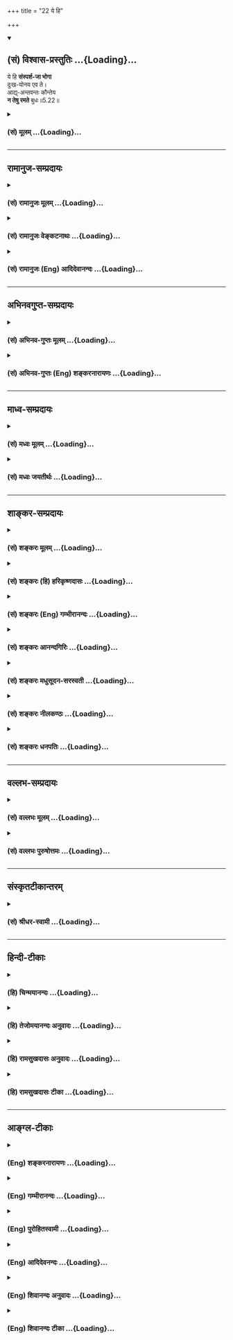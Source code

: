 +++
title = "22 ये हि"

+++
<div class="js_include" newlevelforh1="2" title="(सं) विश्वास-प्रस्तुतिः" unfilled url="/purANam_vaiShNavam/mahAbhAratam/06-bhIShma-parva/03-bhagavad-gItA-parva/saMskRtam/vishvAsa-prastutiH/05_karma-saMnyAsa-yogaH/22_ye_hi.md">
<details open><summary><h2>(सं) विश्वास-प्रस्तुतिः ...{Loading}...</h2></summary>

ये हि **संस्पर्श-जा भोगा**  
दुःख-योनय एव ते।  
आद्य्-अन्तवन्तः कौन्तेय  
**न तेषु रमते** बुधः॥5.22॥
</details>
</div>
<div class="js_include collapsed" newlevelforh1="3" title="(सं) मूलम्" unfilled url="/purANam_vaiShNavam/mahAbhAratam/06-bhIShma-parva/03-bhagavad-gItA-parva/saMskRtam/mUlam/05_karma-saMnyAsa-yogaH/22_ye_hi.md">
<details><summary><h3>(सं) मूलम् ...{Loading}...</h3></summary>

ये हि संस्पर्शजा भोगा दुःखयोनय एव ते।  
आद्यन्तवन्तः कौन्तेय न तेषु रमते बुधः।।5.22।।
</details>
</div>


_________________
## रामानुज-सम्प्रदायः
<div class="js_include collapsed" newlevelforh1="3" title="(सं) रामानुजः मूलम्" unfilled url="/purANam_vaiShNavam/mahAbhAratam/06-bhIShma-parva/03-bhagavad-gItA-parva/saMskRtam/rAmAnujaH/mUlam/05_karma-saMnyAsa-yogaH/22_ye_hi.md">
<details><summary><h3>(सं) रामानुजः मूलम् ...{Loading}...</h3></summary>

।।5.22।। विषयेन्द्रिय**स्पर्शजा ये भोगाः दुःखयोनयः ते** दुःखोदर्का
आद्यन्तवन्तः अल्पकालवर्तिनो हि उपलभ्यन्ते **न तेषु** तद्याथात्म्यविद्
**रमते।**

</details>
</div>
<div class="js_include collapsed" newlevelforh1="3" title="(सं) रामानुजः वेङ्कटनाथः" unfilled url="/purANam_vaiShNavam/mahAbhAratam/06-bhIShma-parva/03-bhagavad-gItA-parva/saMskRtam/rAmAnujaH/venkaTanAthaH/05_karma-saMnyAsa-yogaH/22_ye_hi.md">
<details><summary><h3>(सं) रामानुजः वेङ्कटनाथः ...{Loading}...</h3></summary>

  
  
।।5.22।। अनादिकालं बाह्यस्पर्शरसिकस्य तत्परित्यागः कथम्
इत्याकाङ्क्षायामार्जनरक्षणादिदोषदर्शनात्तत्रोपरमः शक्य इतिये हि
इत्यादिश्लोकेनोच्यत इत्यभिप्रायेणाहप्राकृतस्येति। संस्पर्शजाः
इत्यनेनाभिप्रेतमौपाधिकत्वं व्यञ्जयतिविषयेन्द्रियस्पर्शजा इति।
स्पर्शोऽत्र सम्बन्धमात्रम्। एतेन सुखस्वरूपस्य
क्षुद्रत्वमुक्तम्। दुःखयोनयः इत्यत्र तत्पुरुषविवक्षां दर्शयितुंदुःखोदर्का
इत्युक्तम्। संस्पर्शजत्वात्परलोकेऽपि दुःखयोनित्वं
स्वध्यवसानमित्येवकाराभिप्रायः। न खलु हिरण्यगर्भभोगादभ्यधिकः
प्राकृतभोगोऽस्ति सोऽपि स्वमानेन शतसंवत्सरपरिमिततया मानुषादिसम इति
दर्शयितुंअल्पकालवर्तिन इत्युक्तम्।
क्षणरुचिबुद्बुदादिष्विवावान्तरस्थितिकालवैषम्यम् आद्यन्तवत्त्वविशिष्टमिति
भावः। एवंसंस्पर्शजाः इत्यादिविशेषणत्रयेण
अल्पत्वदुःखमिश्रत्वान्तवत्त्वानि दर्शितानि। प्रत्यक्षसिद्धेषु दोषेषु
निपुणस्य किमुपदेशापेक्षयेति दर्शयितुंउपलभ्यन्त इत्युक्तम्। बुधशब्देनात्र
पञ्चविधोपरमोपयुक्तविवेकज्ञानवत्त्वं विवक्षितमिति
दर्शयितुंतद्याथात्म्यविदित्युक्तम्। न तेषु रमते किन्तु क्रमादुपरमत इति
भावः। सागरतरणराजसेवादिषु शरीरविनाशपर्यन्ता आर्जनदोषाः।
सहस्रप्राकारपरिवृतगर्भगृहे निवेशितस्यापि रक्ष्यवस्तुनो
राजदहनचोरमूषिकादयस्तन्निवारणक्लेशादयश्च रक्षणदोषाः। स्वर्गेऽपि पातभीतस्य
क्षयिष्णोर्नास्ति निर्वृतिः वि.पु.6।5।50 इत्यादयः क्षयदोषाः। न जातु कामः
कामानामुपभोगेन शाम्यति। हविषा कृष्णवर्त्मेव भूय एवाभिवर्धते
भाग.9।19।14म.भा.1।85।12वि.पु.4।10।22अलाभे मत्तकाशिन्या दृष्टा तिर्यक्षु
कामिता इत्यादिवदुत्तरोत्तररागप्रबन्धानर्थहेत्वयोग्यविषयप्रवृत्त्यादयो
भोगदोषाः। सर्वस्य चास्य प्रायशः परहिंसागर्भत्वात्तदधीना
ऐहिकामुष्मिकदुःखसन्ततयो हिंसादोषाः। पञ्चविधाश्चैते दोषाः
प्रत्यक्षादिसिद्धा इति तद्भावनावतां प्राकृतस्यानादिकालशीलितस्यापि
सुत्यजत्वं सिद्धमिति भावः। उक्तं च तुष्टिप्रकरणे साङ्ख्यैरपिबाह्या
विषयोपरमात्पञ्च सां.का.50 इति।  
  

</details>
</div>
<div class="js_include collapsed" newlevelforh1="3" title="(सं) रामानुजः (Eng) आदिदेवानन्दः" unfilled url="/purANam_vaiShNavam/mahAbhAratam/06-bhIShma-parva/03-bhagavad-gItA-parva/saMskRtam/rAmAnujaH/english/AdidevAnandaH/05_karma-saMnyAsa-yogaH/22_ye_hi.md">
<details><summary><h3>(सं) रामानुजः (Eng) आदिदेवानन्दः ...{Loading}...</h3></summary>

5.22 Those pleasures which result from the contact of sense objects with the senses, are the wombs of pain, i.e., have pain as their ultimate fruit 'They have a beginning and an end,' i.e., they are seen to remain only for a brief period and the reaction that follows their cessation is painful. He who knows what they themselves are, i.e., know themselves as Atman, will not find pleasure in them.

</details>
</div>


_________________
## अभिनवगुप्त-सम्प्रदायः
<div class="js_include collapsed" newlevelforh1="3" title="(सं) अभिनव-गुप्तः मूलम्" unfilled url="/purANam_vaiShNavam/mahAbhAratam/06-bhIShma-parva/03-bhagavad-gItA-parva/saMskRtam/abhinava-guptaH/mUlam/05_karma-saMnyAsa-yogaH/22_ye_hi.md">
<details><summary><h3>(सं) अभिनव-गुप्तः मूलम् ...{Loading}...</h3></summary>

।।5.22।। ये हीति। स ह्येवं भावयति बाह्यविषयजा भोगाः +++(N बाह्यविषयभोगाः)+++
सर्वे दुःखकारणरूपाः तथाविधा अपि अनित्याः।

</details>
</div>
<div class="js_include collapsed" newlevelforh1="3" title="(सं) अभिनव-गुप्तः (Eng) शङ्करनारायणः" unfilled url="/purANam_vaiShNavam/mahAbhAratam/06-bhIShma-parva/03-bhagavad-gItA-parva/saMskRtam/abhinava-guptaH/english/shankaranArAyaNaH/05_karma-saMnyAsa-yogaH/22_ye_hi.md">
<details><summary><h3>(सं) अभिनव-गुप्तः (Eng) शङ्करनारायणः ...{Loading}...</h3></summary>

5.22 Ye hi etc. He considers indeed as follows : 'All enjoyments born of
the external objects are in the form of causes of misery; and even
otherwise , they are impermanent'.

</details>
</div>


_________________
## माध्व-सम्प्रदायः
<div class="js_include collapsed" newlevelforh1="3" title="(सं) मध्वः मूलम्" unfilled url="/purANam_vaiShNavam/mahAbhAratam/06-bhIShma-parva/03-bhagavad-gItA-parva/saMskRtam/madhvaH/mUlam/05_karma-saMnyAsa-yogaH/22_ye_hi.md">
<details><summary><h3>(सं) मध्वः मूलम् ...{Loading}...</h3></summary>

।।5.22।। सन्न्यासार्थं कामभोगं निन्दयति येहीति।

</details>
</div>
<div class="js_include collapsed" newlevelforh1="3" title="(सं) मध्वः जयतीर्थः" unfilled url="/purANam_vaiShNavam/mahAbhAratam/06-bhIShma-parva/03-bhagavad-gItA-parva/saMskRtam/madhvaH/jayatIrthaH/05_karma-saMnyAsa-yogaH/22_ye_hi.md">
<details><summary><h3>(सं) मध्वः जयतीर्थः ...{Loading}...</h3></summary>

।।5.22।। ननूत्तरश्लोके सन्न्यासादित्रितयान्तर्गतं न किञ्चिदुच्यत इत्यत आह
**सन्न्यासार्थ**मिति। निन्दयतीति स्वार्थे णिच्। सन्न्यासार्थिनेति वा।

</details>
</div>


_________________
## शाङ्कर-सम्प्रदायः
<div class="js_include collapsed" newlevelforh1="3" title="(सं) शङ्करः मूलम्" unfilled url="/purANam_vaiShNavam/mahAbhAratam/06-bhIShma-parva/03-bhagavad-gItA-parva/saMskRtam/shankaraH/mUlam/05_karma-saMnyAsa-yogaH/22_ye_hi.md">
<details><summary><h3>(सं) शङ्करः मूलम् ...{Loading}...</h3></summary>

।।5.22।। **ये हि** यस्मात् **संस्पर्शजाः** विषयेन्द्रियसंस्पर्शेभ्यो
जाताः **भोगा** भुक्तयः **दुःखयोनय एव ते** अविद्याकृतत्वात्। दृश्यन्ते हि
आध्यात्मिकादीनि दुःखानि तन्निमित्तान्येव। यथा इहलोके तथा परलोकेऽपि इति
गम्यते एवशब्दात्। न संसारे सुखस्य गन्धमात्रमपि अस्ति इति बुद्ध्वा
विषयमृगतृष्णिकाया इन्द्रियाणि निवर्तयेत्। न केवलं दुःखयोनय एव
**आद्यन्तवन्तश्च** आदिः विषयेन्द्रियसंयोगो भोगानाम् अन्तश्च तद्वियोग एव
अतः आद्यन्तवन्तः अनित्याः मध्यक्षणभावित्वात् इत्यर्थः। **कौन्तेय न
तेषु** भोगेषु **रमते बुधः** विवेकी अवगतपरमार्थतत्त्वः अत्यन्तमूढानामेव
हि विषयेषु रतिः दृश्यते यथा पशुप्रभृतीनाम्।। अयं च श्रेयोमार्गप्रतिपक्षी
कष्टतमो दोषः सर्वानर्थप्राप्तिहेतुः दुर्निवारश्च इति तत्परिहारे
यत्नाधिक्यं कर्तव्यम् इत्याह भगवान्

</details>
</div>
<div class="js_include collapsed" newlevelforh1="3" title="(सं) शङ्करः (हि) हरिकृष्णदासः" unfilled url="/purANam_vaiShNavam/mahAbhAratam/06-bhIShma-parva/03-bhagavad-gItA-parva/saMskRtam/shankaraH/hindI/harikRShNadAsaH/05_karma-saMnyAsa-yogaH/22_ye_hi.md">
<details><summary><h3>(सं) शङ्करः (हि) हरिकृष्णदासः ...{Loading}...</h3></summary>

।।5.22।। इसलिये भी ( इन्द्रियोंको विषयोंसे ) हटा लेना चाहिये क्योंकि विषय
और इन्द्रियोंके सम्बन्धसे उत्पन्न जो भोग हैं वे सब अविद्याजन्य होनेसे
केवल दुःखके ही कारण हैं क्योंकि आध्यात्मिक आदि ( तीनों प्रकारके ) दुःख
उनके ही निमित्तसे होते हुए देखे जाते हैं। एव शब्दसे यह भी प्रकट होता है
कि ये जैसे इस लोकमें दुःखप्रद हैं वैसे ही परलोकमें भी दुःखद हैं।
संसारमें सुखकी गन्धमात्र भी नहीं है यह समझकर विषयरूप मृगतृष्णिकासे
इन्द्रियोंको हटा लेना चाहिये। ये विषयभोग केवल दुःखके कारण हैं इतना ही
नहीं किंतु ये आदिअन्तवाले भी हैं विषय और इन्द्रियोंका संयोग होना भोगोंका
आदि है और वियोग होना ही अन्त है। इसलिये जो आदिअन्तवाले हैं वे केवल बीचके
क्षणमें ही प्रतीतिवाले होनेसे अनित्य हैं। हे कौन्तेय परमार्थतत्त्वको
जाननेवाला विवेकशील बुद्धिमान् पुरुष उन भोगोंमें नहीं रमा करता। क्योंकि
केवल अत्यन्त मूढ़ पुरुषोंकी ही पशु आदिकी भाँति विषयोंमें प्रीति देखी
जाती है। कल्याणके मार्गका प्रतिपक्षी यह ( कामक्रोधका वेगरूप ) दोष ब़ड़ा
दुःखदायक है सब अनर्थोंकी प्राप्तिका कारण है और निवारण करनेमें अति कठिन
भी है। इसलिये भगवान् कहते हैं कि इसको नष्ट करनेके लिये खूब प्रयत्न करना
चाहिये।

</details>
</div>
<div class="js_include collapsed" newlevelforh1="3" title="(सं) शङ्करः (Eng) गम्भीरानन्दः" unfilled url="/purANam_vaiShNavam/mahAbhAratam/06-bhIShma-parva/03-bhagavad-gItA-parva/saMskRtam/shankaraH/english/gambhIrAnandaH/05_karma-saMnyAsa-yogaH/22_ye_hi.md">
<details><summary><h3>(सं) शङ्करः (Eng) गम्भीरानन्दः ...{Loading}...</h3></summary>

5.22 Hi, since; bhogah, enjoyments; ye samsparsajah, that result from
contact with objects, that arise from contact between the objects and
the organs; are eva, verily; duhkha-yonayah, sources of sorrow, because
they are creations of ignorance. It is certainly a matter of experience
that physical and other sorrows are created by that itself. By the use
of the word eva (verily), it is understood that, as it happens here in
this world, so does it even in the other world. Realizing that there is
not the least trace of happiness in the world, one should withdraw the
organs from the objects which are comparable to a mirage. Not only are
they sources of sorrow, they also adi-antavantah, have a beginning and
an end. Adi (beginning) of enjoyments consists in the contact between
objects and senses, and their end (anta), indeed, is the loss of that
contact. Hence, they have a beginning and an end, they are impermanent,
being present in the intervening moment. This is the meaning.
(Therefore) O son of Kunti, budhah, the wise one, the discriminating
person who has realized the Reality which is the supreme Goal; na
ramate, does not delight; tesu, in them, in enjoyments. For delight in
objects is seen only in very foolish beings, as for instance in animals
etc. This extremely painful evil, which is opposed to the path of Bliss
and is the source of getting all miseries, is difficult to resist.
Therefore one must make the utmost effort to avoid it. Hence the Lord
says:;

</details>
</div>
<div class="js_include collapsed" newlevelforh1="3" title="(सं) शङ्करः आनन्दगिरिः" unfilled url="/purANam_vaiShNavam/mahAbhAratam/06-bhIShma-parva/03-bhagavad-gItA-parva/saMskRtam/shankaraH/AnandagiriH/05_karma-saMnyAsa-yogaH/22_ye_hi.md">
<details><summary><h3>(सं) शङ्करः आनन्दगिरिः ...{Loading}...</h3></summary>

।।5.22।। तत्रैव हेत्वन्तरपरत्वेनोत्तरश्लोकमुदाहरति **इतश्चेति।**
विषयेभ्यः सकाशादिन्द्रियाणीति शेषः। वैराग्यार्थमेव वैषयिकाणि सुखानि
दूषयति **ये हीति।** ननु विषयेन्द्रियसंप्रयोगसंप्रसूतेषु भोगेषु
जन्तूनामभिरुचिदर्शनात्कुतस्तेषां दुःखयोनित्वमित्याशङ्क्याविवेकिनां
तेष्वासङ्गेऽपि न विवेकिनामित्याह **आद्यन्तवन्त इति।**
यस्मादाधिव्याधिजरामरणादिसहितेभ्यः समागमनादिक्लेशरूपभागिभ्यश्च
विषयेन्द्रियसंबन्धेभ्यो भोगाः सुखलवानुभवा जायन्ते तस्मात्ते दुःखहेतवो
भवन्तीति योजना। अविद्याकार्यत्वाद्दुःखानां कुतो भोगजन्यत्वमित्याशङ्क्य
भोगानामविद्याप्रयुक्तत्वात्तन्निबन्धनत्वं दुःखानां युक्तमित्यभिप्रेत्याह
**अविद्येति।** भोगानां दुःखयोनित्वे मानवमनुभवमुपन्यस्यति **दृश्यन्ते
हीति।** ऐहिकानां भोगानां दुःखनिमित्तत्वेऽपि नामुष्मिकाणां
तथात्वमनुभवाभावादित्याशङ्क्यावधारणसामर्थ्यसिद्धमर्थमाह **यथेति।**
पूर्वार्धस्याक्षरार्थमुक्त्वा तात्पर्यार्थमाह **नेत्यादिना।** इतश्च
विषयेभ्यः सकाशादिन्द्रियाणि निवर्तयितव्यानीत्याह **न केवलमिति।**
आद्यन्तवत्त्वे मध्यक्षणवर्तित्वेन क्षणभङ्गुरत्वादुपेक्षणीयत्वं भोगानां
सिध्यति। अस्ति हि तेषां क्षणभङ्गुरत्वं
क्षणिकविषयाकारमनोवृत्तिव्यङ्ग्यत्वादिति मन्वानः सन्नाह **अत इति।**
बुद्धिपूर्वकारिणां विवेकवतां भोगेषूपेक्षोपलब्धेश्च तेषामाभासत्वं
प्रतिभातीत्याह **न तेष्विति।** प्रतीकोपादानमाद्यमिदं पुनर्व्याख्यानमिति
न पुनरुक्तिः। ननु केषांचिद्भोगेष्वभिरुचिरुपलभ्यते तत्राह **अत्यन्तेति।**

</details>
</div>
<div class="js_include collapsed" newlevelforh1="3" title="(सं) शङ्करः मधुसूदन-सरस्वती" unfilled url="/purANam_vaiShNavam/mahAbhAratam/06-bhIShma-parva/03-bhagavad-gItA-parva/saMskRtam/shankaraH/madhusUdana-sarasvatI/05_karma-saMnyAsa-yogaH/22_ye_hi.md">
<details><summary><h3>(सं) शङ्करः मधुसूदन-सरस्वती ...{Loading}...</h3></summary>

।।5.22।। ननु बाह्यविषयप्रीतिनिवृत्तावात्मन्यक्षयसुखानुभवस्तस्मिंश्च सति
तत्प्रसादादेव बाह्यविषयप्रीतिनिवृत्तिरितीतरेतराश्रयवशान्नैकमपि
सिध्येदित्याशङ्क्य विषयदोषदर्शनाभ्यासेनैव तत्प्रीतिनिवृत्तिर्भवतीति
परिहारमाह हि यस्मात् ये संस्पर्शजा विषयेन्द्रियसंबन्धजा भोगाः
क्षुद्रसुखलवानुभवाः इह वा परत्र वा रागद्वेषादिव्याप्तत्वेनदुःखयोनय एव ते
ते सर्वेऽपि ब्रह्मलोकपर्यन्तं दुःखहेतव एव। तदुक्तं विष्णुपुराणेयावन्तः
कुरुते जन्तुः संबन्धान्मनसः प्रियान्। तावन्तोऽस्य निखन्यन्ते हृदये
शोकशङ्कवः।। इति। एतादृशा अपि न स्थिराः किंतु आद्यन्तवन्तः
आदिर्विषयेन्द्रियसंयोगोऽन्तश्च तद्वियोग एव तौ विद्येते येषां ते।
पूर्वापरयोरसत्त्वान्मध्ये स्वप्नवदाविर्भूताः क्षणिका मिथ्याभूताः।
तदुक्तं गौडपादाचार्यैःआदावन्ते च यन्नास्ति वर्तमानेऽपि तत्तथा इति।
यस्मादेवं तस्मात्तेषु बुधो विवेकी न रमते प्रतिकूलवेदनीयत्वान्न
प्रीतिमनुभवति। तदुक्तं भगवता
पतञ्जलिनापरिणामतापसंस्कारदुःखैर्गुणवृत्तिविरोधाच्च दुःखमेव सर्वं
विवेकिनःइति। सर्वमपि विषयसुखं दृढमानुश्रविकं च दुःखमेव
प्रतिकूलवेदनीयत्वात्। विवेकिनः परिज्ञातेक्लेशादिस्वरूपस्य न त्वविवेकिनः।
अक्षिपात्रकल्पो हि विद्वानत्यल्पदुःखलेशेनाप्युद्विजते
यथोर्णातन्तुरतिसुकुमारोऽप्यक्षिपात्रे न्यस्तः स्पर्शेन दुःखयति
नेतरेष्वङ्गेषु तद्वद्विवेकिन एव मधुविषसंपृक्तान्नभोजनवत्सर्वमपि भोगसाधनं
कालत्रयेऽपि क्लेशानुविद्धत्वाद्दुःखं विवेकिनः न मूढस्य
बहुविधदुःखसहिष्णोरित्यर्थः। तत्र परिणामतापसंस्कारदुःखैरिति
भूतवर्तमानभविष्यत्कालेऽपि दुःखानुविद्धत्वादौपाधिकं दुःखत्वं
विषयसुखस्योक्तम्। गुणवृत्तिविरोधाच्चेत्यनेन स्वरूपतोऽपि दुःखत्वं तत्र
परिणामश्च तापश्च संस्कारश्च त एव दुःखानि तैरित्यर्थः। इत्यंभूतलक्षणे
तृतीया। तथाहि रागानुविद्ध एव सर्वोऽपि सुखानुभवः। नहि तत्र न रज्यति तेन
सुखी चेति संभवति। राग एव च पूर्वमुद्भूतः सन्विषयप्राप्त्या सुखरूपेण
परिणमते। तस्य च प्रतिक्षणं वर्धमानत्वेन
स्वविषयाप्राप्तिनिबन्धनदुःखस्यापरिहार्यत्वाद्दुःखरुपतैव। याहि
भोगेष्विन्द्रियाणामुपशान्तिः परितृप्तत्वात्सुखम्। या
लौल्यादनुपशान्तिस्तद्दुःखम्। नचेन्द्रियाणां भोगाभ्यासेन वैतृष्णयं कर्तुं
शक्यम्। यतो भोगाभ्यासमनु विवर्धन्ते रागाः कौशलानि चेन्द्रियाणाम्।
स्मृतिश्चन जातु कामः इत्यादिः। तस्माद्दुःखात्मकरागपरिणामत्वाद्विषयसुखमपि
दुःखमेव कार्यकारणयोरभेदादिति परिणामदुःखत्वम्। तथा सुखानुभवकाले
तत्प्रतिकूलानि दुःखसाधनानि द्वेष्टि। नानुपहत्य भूतान्युपभोगः संभवतीति
भूतानि च हिनस्ति। द्वेषश्च सर्वाणि दुःखसाधनानि मे माभूवन्निति
संकल्पविशेषः। नच तानि सर्वाणि कश्चिदपि परिहर्तुं शक्नोति। अतः
सुखानुभवकालेऽपि तत्परिपन्थिनं प्रति द्वेषस्य
सर्वदैवावस्थितत्वात्तापदुःखं दुष्परिहरमेव। तापो हि द्वेषः। एवंच
दुःखसाधनानि परिहर्तुमशक्तो मुह्यति चेति मोहदुःखतापि व्याख्येया।
तथाचोक्तं योगभाष्यकारैःसर्वस्य
द्वेषानुविद्धश्चेतनाचेतनसाधनाधीनस्तापानुभवः इति। तत्रास्ति द्वेषजः
कर्माशयः। सुखसाधनानि च प्रार्थयमानः कायेन वाचा मनसा च परिस्पन्दते। ततः
परमनुगृह्णात्युपहन्ति चेति परानुग्रहपीडाभ्यां धर्माधर्मावुपचिनोति। स
कर्माशयो लोभान्मोहाच्च भवतीत्येषा तापदुःखतोच्यते। यथा वर्तमानः सुखानुभवः
स्वविनाशकाले संस्कारमाधत्ते। सच सुखस्मरणं तच्च रागं सच मनःकायवचनचेष्टां
साच पुण्यापुण्यकर्माशयौ तौ च जन्मादीनि संस्कारदुःखता। एवं तापमोहयोरपि
संस्कारौ व्याख्येयौ। एवं कालत्रयेऽपि दुःखानुवेधाद्विषयसुखं
दुःखमेवेत्युक्त्वा स्वरूपतोऽपि दुःखतामाह गुणवृत्तिविरोधाच्च गुणाः
सत्त्वरजस्तमांसि सुखदुःखमोहात्मकाः परस्परविरुद्धस्वभावा अपि
तैलवर्त्यग्नय इव दीपं पुरुषभोगोपयुक्तत्वेन त्र्यात्मकमेकं कार्यमारभन्ते।
तत्रैकस्य प्राधान्ये द्वयोर्गुणभावात्प्रधानमात्रव्यपदेशेन सात्त्विकं
राजसं तामसमिति त्रिगुणमपि कार्यमेकेन गुणेन व्यपदिश्यते। तत्र
सुखोपभोगरूपोऽपि प्रत्यय
उद्भूतसत्त्वकार्यत्वेऽप्यनुद्भूतरजस्तमःकार्यत्वात्ति्रगुणात्मक एव। तथाच
सुखात्मकत्ववद्दुःखात्मकत्वं विषादात्मकत्वं च तस्य ध्रुवमिति दुःखमेव
सर्वं विवेकिनः। नचैतादृशोऽपि प्रत्ययः स्थिरः। यस्माच्चलं च गुणवृत्तमिति
क्षिप्रपरिणामि चित्तमुक्तम्। नन्वेकः प्रत्ययः कथं
परस्परविरुद्धसुखदुःखमोहत्वान्येकदा प्रतिपद्यत इति चेत् न।
उद्भूतानुद्भूतयोर्विरोधाभावात्। समवृत्तिकानामेव हि गुणानां युगपद्विरोधो
न विषमवृत्तिकानाम्। यथा धर्मज्ञानवैराग्यैश्वर्याणि लब्धवृत्तिकानि
लब्धवृत्तिकैरेवाधर्माज्ञानावैराग्यानैश्वर्यैः सह विरुध्यन्ते नतु
स्वरूपसद्भिः। प्रधानस्य प्रधानेन सह विरोधो नतु दुर्बलेनेति हि न्यायः।
एवं सत्त्वरजस्तमांस्यपि परस्परं प्राधान्यमात्रं युगपन्न सहन्ते नतु
सद्भावमपि। एतेन परिणामतापसंस्कारदुःखेष्वपि रागद्वेषमोहानां युगपत्सद्भावो
व्याख्यातः प्रसुप्ततनुविच्छिन्नोदाररूपेण क्लेशानां चतुरवस्थत्वात्।
तथाहिअविद्यास्मितारागद्वेषाभिनिवेशाः पञ्च क्लेशाः। अविद्या
क्षेत्रमुत्तरेषां प्रसुप्ततनुविच्छन्नोदाराणाम्। अनित्याशुचिदुःखानामत्सु
नित्यशुचिसुखात्मख्यातिरविद्या। दृग्दर्शनशक्त्योरेकात्मतैवास्मिता।
सुखानुशयी रागः। दुःखानुशयी द्वेषः। स्वरसवाही विदुषोऽपि तथा
रूढोऽभिनिवेशः। ते प्रतिप्रसवहेयाः सूक्ष्माः। ध्यानहेयास्तद्वृत्तयः।
क्लेशमूलः कर्माशयो दृष्टादृष्टजन्मवेदनीयः। सति मूले तद्विपाको
जात्यायुर्भोगाः इति पातञ्जलानि सूत्राणि।
तत्रातस्मिंस्तद्बुद्धिर्विपर्ययो मिथ्याज्ञानमविद्येति पर्यायाः।
तत्राशेषसंसारनिदानम्। तत्रानित्ये नित्यबुद्धिर्यथा ध्रुवा पृथिवी ध्रुवा
सचन्द्रतारका द्यौरमृता दिवौकस इति। अशुचौ परमबीभत्से काये शुचिबुद्धिर्यथा
नवेव शशाङ्कलेखा कमनीयेयं कन्या मध्वमृतावयवनिर्मितेव चन्द्रं भित्त्वा
निःसृतेव ज्ञायते नीलोत्पलपत्रायताक्षी हावगर्भाभ्यां लोचनाभ्यां
जीवलोकमाश्वासयतीवेति कस्य केन संबन्धः
स्थानाद्बीजादुपष्टम्भान्निष्यन्दान्निधनादपि। कायमाधेयशौचत्वात्पण्डिता
ह्यशुचिं विदुः।। इति च वैयासकः श्लोकः। एतेनापुण्ये पुण्यप्रत्ययोऽनर्थे
चार्थप्रत्ययो व्याख्यातः। दुःखे
सुखख्यातिरुदाहृतापरिणामतापसंस्कारदुःखैर्गुणवृत्तिविरोधाच्च दुःखमेव सर्वं
विवेकिनः इति। अनात्मन्यात्मख्यातिर्यथा शरीरे मनुष्योऽहमित्यादिः। इयं
चाविद्या सर्वक्लेशमूलभूता तम इत्युच्यते। बुद्धिपुरुषयोरभेदाभिमानोऽस्मिता
मोहः। साधनरहितस्यापि सर्वं सुखजातीयं मे भूयादिति विपर्ययविशेषो रागः। सएव
महामोहः। दुःखसाधने विद्यामानेऽपि किमपि दुःखं मे माभूदिति विपर्ययविशेषो
द्वेषः। स तामिस्रः। आयुरभावेऽप्येतैः शरीरेन्द्रियादिभिरनित्यैरपि वियोगो
मे माभूदित्यविद्वदङ्गनाबालं स्वाभाविकः सर्वप्राणिसाधरणो मरणत्रासरूपो
विपर्ययविशेषोऽभिनिवेशः। सोऽन्धतामिस्रः। तदुक्तं पुराणेतमो मोहो
महामोहस्तामिस्रो ह्यन्धसंज्ञितः। अविद्या पञ्चपर्वैषा प्रादुर्भूता
महात्मनः।। इति। एते च क्लेशाश्चतुरवस्था भवन्ति।
तत्रासतोऽनुत्पत्तेरनभिव्यक्तरूपेणावस्थानं सुप्तावस्था। अभिव्यक्तस्यापि
सहकार्यलाभभावात्कार्याजनकत्वं तन्ववस्था। अभिव्यक्तस्य जनितकार्यस्यापि
केनचिद्बलवताभिभवो विच्छेदावस्था। अभिव्यक्तस्य
प्राप्तसहकारिसंपत्तेरप्रतिबन्धेन स्वकार्यकरत्वमुदारावस्था।
एतादृगवस्थाचतुष्टयविशिष्टानामस्मितादीनां चतुर्णां विपर्ययरूपाणां
क्लेशानामविद्यैव सामान्यरूपा क्षेत्रं प्रसवभूमिः। सर्वेषामपि
विपर्ययरूपत्वस्य दर्शितत्वात्। तेनाविद्यानिवृत्त्यैव क्लेशानां
निवृत्तिरित्यर्थः। ते च क्लेशाः प्रसुप्ता यथा प्रकृतिलीनानां तनवः
प्रतिपक्षभावनया तनूकृता यथा योगिनाम्। त उभयेऽपि सूक्ष्माः प्रतिप्रसवेन
मनोनिरोधेनैव निर्बीजसमाधिना हेयाः। ये तु सूक्ष्मवृत्तयस्तत्कार्यभूताः
स्थूला विच्छिन्ना उदाराश्च विच्छिद्य विच्छिद्य तेन तेनात्मना पुनः
प्रादुर्भवन्तीति विच्छिन्नाः। यथा रागकाले क्रोधो विद्यमानोऽपि न
प्रादुर्भूत इति विच्छिन्न उच्यते। एवमेकस्यां स्त्रियां चैत्रो रक्त इति
नान्यासु विरक्तः किंत्वेकस्यां रागो लब्धवृत्तिरन्यासु च
भविष्यद्वृत्तिरिति स तदा विच्छिन्न उच्यते। ये यदा विषयेषु लब्धवृत्तयस्ते
तदा सर्वात्मना प्रादुर्भूता उदारा उच्यन्ते। तत
उभयेऽप्यतिस्थूलत्वाच्छुद्धसत्त्वमयेन भगवद्व्यानेन हेया न
मनोनिरोधमपेक्षन्ते। निरोधहेयास्तु सूक्ष्मा एव। तथाच
परिणामतापसंस्कारदुःखेषु प्रसुप्ततनुविच्छिन्नरूपेण सर्वे क्लेशाः सर्वदा
सन्ति। उदारता तु कादाचित्की स्यादिति विशेषः। एते च बाधनालक्षणं
दुःखमुपजनयन्तः क्लेशशब्दवाच्या भवन्ति। यतः कर्माशयो धर्माधर्माख्यः
क्लेशमूलक एव। सति च मूलभूते क्लेशे तस्य कर्माशयस्य विपाकः फलं
जन्मायुर्भोगश्चेति। सच कर्माशय इह परत्र च स्वविपाकारम्भकत्वेन
दृष्टादृष्टजन्मवेदनीयः। एवं क्लेशसंततिर्घटीयन्त्रवदनिशमावर्तते। अतः
समीचीनमुक्तंये हि संस्पर्शजा भोगा दुःखयोनय एव ते। आद्यन्तवन्तः इति।
दुःखयोनित्वं परिणामादिभिर्गुणवृत्तिविरोधाच्च आद्यन्तवत्त्वं गुणवृत्तस्य
चलत्वादिति योगमते व्याख्या। औपनिषदानां तु अनादिभावरूपज्ञानमविद्या।
अहंकारधर्म्यध्यासोऽस्मिता। रागद्वेषाभिनिवेशास्तद्वृत्तिविशेषा
इत्यविद्यामूलत्वात्सर्वेऽप्यविद्यात्मकत्वेन मिथ्याभूता
रज्जुभुजङ्गाध्यासवन्मिथ्यात्वेऽपि दुःखयोनयः
स्वप्नादिवद्दृष्टिसृष्टिमात्रत्वेनाद्यन्तवन्तश्चेति
बुधोऽधिष्ठानसाक्षात्कारेण निवृत्तभ्रमस्तेषु न रमते।
मृगतृष्णिकास्वरूपज्ञानवानिव तत्रोदकार्थी न प्रवर्तते। न संसारे सुखस्य
गन्धमात्रमप्यस्तीति बुद्ध्वा ततः सर्वाणीन्द्रियाणि निवर्तयेदित्यर्थः।

</details>
</div>
<div class="js_include collapsed" newlevelforh1="3" title="(सं) शङ्करः नीलकण्ठः" unfilled url="/purANam_vaiShNavam/mahAbhAratam/06-bhIShma-parva/03-bhagavad-gItA-parva/saMskRtam/shankaraH/nIlakaNThaH/05_karma-saMnyAsa-yogaH/22_ye_hi.md">
<details><summary><h3>(सं) शङ्करः नीलकण्ठः ...{Loading}...</h3></summary>

।।5.22।। ननु सुषुप्तितुल्यस्य मोक्षसुखस्यार्थे कः प्राप्तमेव बाह्यं
दिव्यस्त्र्यन्नपानगीतवाद्यादिसुखं त्यजेदित्याशङ्क्य
बाह्यसुखमनित्यत्वान्निन्दति **ये हीति।** संस्पर्शजा विषयसंबन्धजाः।
दुःखयोनित्वे हेतुः आद्यन्तवन्त इति। जाते पुत्रे यत्सुखं तत्तस्मिन्नष्टे
नश्यति दुःखं च महत्प्रयच्छतीति तेषु भोगेषु बुधः परिपाकदर्शी न रमते।

</details>
</div>
<div class="js_include collapsed" newlevelforh1="3" title="(सं) शङ्करः धनपतिः" unfilled url="/purANam_vaiShNavam/mahAbhAratam/06-bhIShma-parva/03-bhagavad-gItA-parva/saMskRtam/shankaraH/dhanapatiH/05_karma-saMnyAsa-yogaH/22_ye_hi.md">
<details><summary><h3>(सं) शङ्करः धनपतिः ...{Loading}...</h3></summary>

।।5.22।। विषयेष्वसक्ततां संपादयेदित्युक्तं तत् भोगानां
दुःखरुपत्वप्रतिपादनेन द्रढयति **ये हीति।** ये हि
यस्माद्विषयेन्द्रियसंस्पर्शेभ्यो जाता भोगास्ते दुःखानामाध्यात्मिकादीनां
योनयः कारणानि। अविद्यावृतत्वात्। एवकारात्संसारे सुखस्य गन्धमात्रमपि
नास्तीति ज्ञात्वा शुक्तिरजतनिमेभ्यो भोगेभ्यो इन्द्रियाणि निवर्तयेत्। न
केवलं दुःख योनय एवापि त्वाद्यन्तवन्तश्च आदिर्विषयेन्द्रियसंयोगो
भोगानामन्तश्च एतद्वियोगएव। तस्माद्बुधो विवेकी दृग्दृश्यतत्त्ववित् तेषु
भोगेषु न रमते। तदुक्तं वासिष्ठेसंपदः प्रमदाश्चैव तरङ्गोत्सङ्गभङ्गुराः।
कस्तास्वहिफणाच्छत्रच्छायासु रमते बुधः इति। कौन्तेयेति संबोधयन्
स्त्रीस्वभावोऽदीर्घदर्श्यत्यन्तमूढ एव भोगेषु रमते इति ध्वनयति। यद्वा
विषयेषु रतिरहितायाः कुन्त्याः पुत्रस्त्वं तेषु रन्तुभयोग्योऽसीति सूचयति।

</details>
</div>


_________________
## वल्लभ-सम्प्रदायः
<div class="js_include collapsed" newlevelforh1="3" title="(सं) वल्लभः मूलम्" unfilled url="/purANam_vaiShNavam/mahAbhAratam/06-bhIShma-parva/03-bhagavad-gItA-parva/saMskRtam/vallabhaH/mUlam/05_karma-saMnyAsa-yogaH/22_ye_hi.md">
<details><summary><h3>(सं) वल्लभः मूलम् ...{Loading}...</h3></summary>

।।5.22।। ननु सुखहेतुविषयाणामपि निवृत्तेः कथं श्रुतमात्रस्य मोक्षस्य
ब्रह्मानन्दस्य पुरुषार्थता स्यात् तत्राह ये हीति।
प्राकृतेन्द्रियजन्यानां विषयभोगानां आद्यन्तवत्त्वेन
दुःखयोनित्वादपुरुषार्थत्वमनर्थत्वमर्थसिद्धं तेन
तद्विपरीतत्वाद्ब्रह्मानन्दस्यैव पुरुषार्थत्वमिति विज्ञाय योगिनो बुधस्य
तत्रैव प्रवृत्तिस्तदाह न तेषु रमते बुध इति।

</details>
</div>
<div class="js_include collapsed" newlevelforh1="3" title="(सं) वल्लभः पुरुषोत्तमः" unfilled url="/purANam_vaiShNavam/mahAbhAratam/06-bhIShma-parva/03-bhagavad-gItA-parva/saMskRtam/vallabhaH/puruShottamaH/05_karma-saMnyAsa-yogaH/22_ye_hi.md">
<details><summary><h3>(सं) वल्लभः पुरुषोत्तमः ...{Loading}...</h3></summary>

  
  
।।5.22।। ननु लौकिकरसभोगाभावेऽनुभवं विना कथमलौकिकरसज्ञानं स्यात् तदभावे च
कथं तदनुभवःस्यात् इत्यत आह ये हि संस्पर्शजा इति। संस्पर्शजा भोगा
विषयसम्बन्धिनो लौकिकार्थे भोगास्ते दुःखयोनयो
भगवत्सम्बन्धाभावक्लेशकारणभूताः यत आद्यन्तवन्तः आदिमन्तः
स्वभावेनैवोत्पन्नाः नतु भगवदिच्छया। अन्तवन्तः स्वमनोरथपूर्त्यैव पूर्णाः।
यतस्त एव तादृशा अतो हे कौन्तेय मद्भावानुभवयोग्य हीति निश्चयेन। बुधः
सर्वरसज्ञो भगवान् न रमते न रसदानं करोतीत्यर्थः। यतो भगवान् बुधः
सर्वरसज्ञः अतस्तदिच्छया तद्भोगानुभवः सिद्ध एव भविष्यतीति भावः।  
  

</details>
</div>


_________________
## संस्कृतटीकान्तरम्
<div class="js_include collapsed" newlevelforh1="3" title="(सं) श्रीधर-स्वामी" unfilled url="/purANam_vaiShNavam/mahAbhAratam/06-bhIShma-parva/03-bhagavad-gItA-parva/saMskRtam/shrIdhara-svAmI/05_karma-saMnyAsa-yogaH/22_ye_hi.md">
<details><summary><h3>(सं) श्रीधर-स्वामी ...{Loading}...</h3></summary>

।।5.22।। ननु प्रियविषयभोगानामपि निवृत्तेः कथं मोक्षः पुरुषार्थः
स्यात्तत्राह **ये हीति।** संस्पृश्यन्त इति संस्पर्शा विषयास्तेभ्यो जाता
ये भोगाः सुखानि ते हि वर्तमानकालेऽपि स्पर्धासूयादिव्याप्तत्वाद्दुःखस्यैव
योनयः कारणभूतास्तथादिमन्तोऽन्तवन्तश्च। अतो वेकी तेषु न रमते।

</details>
</div>


_________________
## हिन्दी-टीकाः
<div class="js_include collapsed" newlevelforh1="3" title="(हि) चिन्मयानन्दः" unfilled url="/purANam_vaiShNavam/mahAbhAratam/06-bhIShma-parva/03-bhagavad-gItA-parva/hindI/chinmayAnandaH/05_karma-saMnyAsa-yogaH/22_ye_hi.md">
<details><summary><h3>(हि) चिन्मयानन्दः ...{Loading}...</h3></summary>

।।5.22।। आत्मा के अनन्त आनन्द का अनुभव करने के लिए हम साधक लोग भी
विषयासक्ति से मुक्त होने का प्रयत्न करते हैं। एक सामान्य स्तर का
बुद्धिमान् पुरुष भी यदि जीवन के अनुभवों पर विचार करे तो वह समझ सकता है
कि अनित्य विषयों में सुख की खोज करना कोई लाभदायक व्यापार नहीं है। हमारे
सभी अनुभवों में उपयोगिता के ह्रास का नियम समान रूप से कार्य करता है। जो
वस्तु प्रारम्भ में सुख देती है वही कुछ समय पश्चात् अत्यन्त दुखदायी भी बन
जाती है। भूखे होने पर पहले और पच्चीसवें लड्डू को खाते समय हमारे क्या
अनुभव होगें इसका प्रत्यक्ष प्रयोग करके देखा जा सकता है जो इस मूलभूत सत्य
को प्रमाणित करेगा कि वैषयिक उपभोग सदा ही दुख के कारण होते
हैं। इन्द्रियोपभोग की वस्तुएँ उतनी ही सुन्दर एवं सुखदायक हो सकती हैं
जितनी कि कुष्ठ रोगिणी कोई वेश्या जो सौन्दर्य़ प्रसाधनों से सजधज कर किसी
व्यापारिक नगरी की अंधेरी संकरी गली में स्थित अपने कोठेमें अनजाने लोगों
को लुभाने का प्रयत्न करती खड़ी रहती है। श्रीकृष्ण इस तथ्य को सुन्दर शैली
में समझाते हुए कहते हैं कि वैषयिक सुख अनित्य होने के कारण विवेकी पुरुष
को मोहित नहीं कर सकते। बुद्धिमान् पुरुष पूर्णत्व प्राप्ति से ही सन्तुष्ट
होता है। हम भौतिक परिच्छिन्न वस्तुओं के पीछे अधिक सन्तोष और आनन्द पाने
की आशा में दौड़दौड़ कर स्वयं को थका लेते हैं और उस झूठी आशा में न जाने
कितने हीन कर्म भी करते हैं। जबकि वास्तविक शुद्ध दिव्य और पूर्ण आनन्द
केवल आत्मानुभूति के द्वारा ही प्राप्त हो सकता है। श्रेय मार्ग का एक और
प्रतिपक्षी शत्रु है जो सब अनर्थों का कारण तथा दुर्जेय है इसलिये सबके
परिहार के लिये प्रयत्नाधिक्य की आवश्यकता है। भगवान् कहते हैं

</details>
</div>
<div class="js_include collapsed" newlevelforh1="3" title="(हि) तेजोमयानन्दः अनुवादः" unfilled url="/purANam_vaiShNavam/mahAbhAratam/06-bhIShma-parva/03-bhagavad-gItA-parva/hindI/tejomayAnandaH/anuvAdaH/05_karma-saMnyAsa-yogaH/22_ye_hi.md">
<details><summary><h3>(हि) तेजोमयानन्दः अनुवादः ...{Loading}...</h3></summary>

।।5.22।। हे कौन्तेय (इन्द्रिय तथा विषयों के) संयोग से उत्पन्न होने वाले
जो भोग हैं वे दु:ख के ही हेतु हैं, क्योंकि वे आदि-अन्त वाले हैं।
बुद्धिमान् पुरुष उनमें नहीं रमता।।

</details>
</div>
<div class="js_include collapsed" newlevelforh1="3" title="(हि) रामसुखदासः अनुवादः" unfilled url="/purANam_vaiShNavam/mahAbhAratam/06-bhIShma-parva/03-bhagavad-gItA-parva/hindI/rAmasukhadAsaH/anuvAdaH/05_karma-saMnyAsa-yogaH/22_ye_hi.md">
<details><summary><h3>(हि) रामसुखदासः अनुवादः ...{Loading}...</h3></summary>

।।5.22।। क्योंकि हे कुन्तीनन्दन ! जो इन्द्रियों और विषयोंके संयोगसे पैदा
होनेवाले भोग (सुख) हैं, वे आदि-अन्तवाले और दुःखके ही कारण हैं। अतः
विवेकशील मनुष्य उनमें रमण नहीं करता।

</details>
</div>
<div class="js_include collapsed" newlevelforh1="3" title="(हि) रामसुखदासः टीका" unfilled url="/purANam_vaiShNavam/mahAbhAratam/06-bhIShma-parva/03-bhagavad-gItA-parva/hindI/rAmasukhadAsaH/TIkA/05_karma-saMnyAsa-yogaH/22_ye_hi.md">
<details><summary><h3>(हि) रामसुखदासः टीका ...{Loading}...</h3></summary>

5.22।।***व्याख्या--*'ये हि संस्पर्शजा भोगाः'--**शब्द, स्पर्श, रूप, रस
और गन्ध--इन विषयोंसे इन्द्रियोंका रागपूर्वक सम्बन्ध होनेपर जो सुख प्रतीत
होता है, उसे 'भोग' कहते हैं। सम्बन्ध-जन्य अर्थात् इन्द्रिय-जन्य भोगमें
मनुष्य कभी स्वतन्त्र नहीं है। सुख-सुविधा और मान-बड़ाई मिलनेपर प्रसन्न
होना भोग है। अपनी बुद्धिमें जिस सिद्धान्तका आदर है, दूसरे व्यक्तिसे उसी
सिद्धान्तकी प्रशंसा सुनकर जो प्रसन्नता होतीहै, सुख होता है, वह भी एक
प्रकारका भोग ही है। तात्पर्य यह है कि परमात्माके सिवाय जितने भी
प्रकृतिजन्य प्राणी, पदार्थ, परिस्थितियाँ, अवस्थाएँ आदि हैं, उनसे किसी भी
प्रकृति-जन्य करणके द्वारा सुखकी अनुभूति करना भोग ही है। शास्त्रनिषिद्ध
भोग तो सर्वथा त्याज्य हैं ही, शास्त्र-विहित भोग भी परमात्मप्राप्तिमें
बाधक होनेसे त्याज्य ही हैं। कारण कि जडताके सम्बन्धके बिना भोग नहीं होता,
जब कि परमात्मप्राप्तिके लिये जडतासे सम्बन्ध-विच्छेद करना आवश्यक है।  
  
**'आद्यन्तवन्तः'--**सम्पूर्ण भोग आने-जानेवाले हैं, अनित्य हैं,
परिवर्तनशील हैं (गीता 2। 14)। ये कभी एकरूप रह सकते ही नहीं। तात्पर्य है
कि इन भोगोंकी स्वयंके साथ किसी भी अंशमें एकता नहीं है। भोग आने-जानेवाले
हैं और स्वयं सदा रहनेवाला है। भोग जड हैं और स्वयं चेतन है। भोग विकारी
हैं और स्वयं निर्विकार है। भोग आदि-अन्तवाले हैं और स्वयं आदि-अन्तसे रहित
है। इसलिये स्वयंको भोगोंसे कभी सुख नहीं मिल सकता। जीव परमात्माका अंश
है--**'ममैवांशो जीवलोके'** (गीता 15। 7), इसलिये उसे परमात्मासे ही अक्षय
सुख मिल सकता है--**'स ब्रह्मयोगयुक्तात्मा सुखमक्षयमश्नुते'** (गीता 5।
21)। भोग आने-जानेवाले हैं--इस तरफ ध्यान जाते ही सुख-दुःखका प्रभाव कम हो
जाता है। इसलिये **'आद्यन्तवन्तः'** पद भोगोंके प्रभावको मिटानेके लिये
औषधरूप है।

</details>
</div>


_________________
## आङ्ग्ल-टीकाः
<div class="js_include collapsed" newlevelforh1="3" title="(Eng) शङ्करनारायणः" unfilled url="/purANam_vaiShNavam/mahAbhAratam/06-bhIShma-parva/03-bhagavad-gItA-parva/english/shankaranArAyaNaH/05_karma-saMnyAsa-yogaH/22_ye_hi.md">
<details><summary><h3>(Eng) शङ्करनारायणः ...{Loading}...</h3></summary>

5.22. Whosoever, right here, before abandoning the body, is capable of bearing the force sprung from desire and wrath-he is considered to be a man of Yoga and a happy man.

</details>
</div>
<div class="js_include collapsed" newlevelforh1="3" title="(Eng) गम्भीरानन्दः" unfilled url="/purANam_vaiShNavam/mahAbhAratam/06-bhIShma-parva/03-bhagavad-gItA-parva/english/gambhIrAnandaH/05_karma-saMnyAsa-yogaH/22_ye_hi.md">
<details><summary><h3>(Eng) गम्भीरानन्दः ...{Loading}...</h3></summary>

5.22 Since enjoyments that result from contact (with objects) are verily the sources of sorrow and have a beginning and an end, (therefore) O son of Kunti, the wise one does not delight in them.

</details>
</div>
<div class="js_include collapsed" newlevelforh1="3" title="(Eng) पुरोहितस्वामी" unfilled url="/purANam_vaiShNavam/mahAbhAratam/06-bhIShma-parva/03-bhagavad-gItA-parva/english/purohitasvAmI/05_karma-saMnyAsa-yogaH/22_ye_hi.md">
<details><summary><h3>(Eng) पुरोहितस्वामी ...{Loading}...</h3></summary>

5.22 The joys that spring from external associations bring pain; they have their beginning and their endings. The wise man does not rejoice in them.

</details>
</div>
<div class="js_include collapsed" newlevelforh1="3" title="(Eng) आदिदेवनन्दः" unfilled url="/purANam_vaiShNavam/mahAbhAratam/06-bhIShma-parva/03-bhagavad-gItA-parva/english/AdidevanandaH/05_karma-saMnyAsa-yogaH/22_ye_hi.md">
<details><summary><h3>(Eng) आदिदेवनन्दः ...{Loading}...</h3></summary>

5.22 For those pleasures that are born of contact are wombs or pain.
They have a beginning and an end, O Arjuna. The wise do not rejoice in them.

</details>
</div>
<div class="js_include collapsed" newlevelforh1="3" title="(Eng) शिवानन्दः अनुवादः" unfilled url="/purANam_vaiShNavam/mahAbhAratam/06-bhIShma-parva/03-bhagavad-gItA-parva/english/shivAnandaH/anuvAdaH/05_karma-saMnyAsa-yogaH/22_ye_hi.md">
<details><summary><h3>(Eng) शिवानन्दः अनुवादः ...{Loading}...</h3></summary>

5.22 The enjoyments that are born of contacts are only generators of pain, for they have a beginning and an end, O Arjuna; the wise man does not rejoice in them.

</details>
</div>
<div class="js_include collapsed" newlevelforh1="3" title="(Eng) शिवानन्दः टीका" unfilled url="/purANam_vaiShNavam/mahAbhAratam/06-bhIShma-parva/03-bhagavad-gItA-parva/english/shivAnandaH/TIkA/05_karma-saMnyAsa-yogaH/22_ye_hi.md">
<details><summary><h3>(Eng) शिवानन्दः टीका ...{Loading}...</h3></summary>

5.22 ये which; हि verily; संस्पर्शजाः contactborn; भोगाः enjoyments;
दुःखयोनयः generators of pain; एव only; ते they; आद्यन्तवन्तः having beginning and end; कौन्तेय O Kaunteya; न not; तेषु in those; रमते
rejoices; बुधः the wise.Commentary Man goes in est of joy and searches in the external perishable objects for his happiness. He fails to get it but instead he carries a load of sorrow on his head.You should withdraw the senses from the senseobjects as there is no trace of happiness in them and fix the min on the immortal; blissful Self within. The senseobjects have a beginning and an end. Separation from the senseobjects gives you a lot of pain. During the interval between the origin and the end you experience a hollow; momentary; illusory pleasure. This fleeting pleasure is due to Avidya or ignorance. Even in the other world you will have the same experience. He who is endowed with discrimination or the knowledge of the Self will never rejoice in these sensual objects. Only ignorant persons who are passionate will rejoice in the senseobjects. (Cf.II.14;XVIII.38)

</details>
</div>
